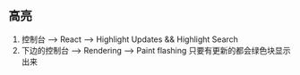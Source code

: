 ## 高亮
1. 控制台 --> React --> Highlight Updates && Highlight Search
2. 下边的控制台 --> Rendering --> Paint flashing
只要有更新的都会绿色块显示出来
